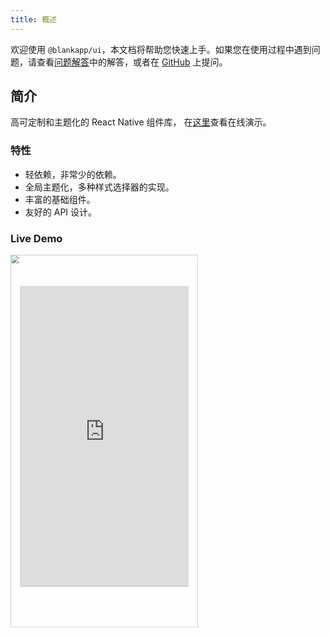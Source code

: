 ```yaml
---
title: 概述
---
```

欢迎使用 `@blankapp/ui`，本文档将帮助您快速上手。如果您在使用过程中遇到问题，请查看[问题解答](troubleshooting.html)中的解答，或者在 [GitHub](https://github.com/blankapp/ui/issues) 上提问。

## 简介

高可定制和主题化的 React Native 组件库， 在[这里](/examples/UIExplorer/index.html)查看在线演示。

### 特性

- 轻依赖，非常少的依赖。
- 全局主题化，多种样式选择器的实现。
- 丰富的基础组件。
- 友好的 API 设计。

### Live Demo

<div style="width: 400px; height: 795px; transform: scale(0.75); transform-origin: 0 0;">
  <img style="width: 400px; height: 795px;" src="/assets/images/nexus5_black.png" />
  <iframe
    style="position: absolute; overflow: hidden; z-index: 1000; background-color: rgb(0, 0, 0); width: 360px; height: 640px; top: 67px; left: 20px;"
    src="https://uiexplorer.blankapp.org"
    width="300px"
    height="597px"
    frameborder="0"
    scrolling="no"
  />
</div>

## 快速开始

### 必备条件

开始之前确保你已安装：

- 已安装 [Yarn](https://yarnpkg.com/)
- 已安装 [React Native](https://facebook.github.io/react-native/)

### 安装

创建一个新的 React Native 项目：

```bash
$ react-native init HelloWorld
$ cd HelloWorld
```

安装 `@blankapp/ui` 并链接到您的项目中：

```bash
$ yarn add @blankapp/ui
```

现在，只需将以下内容复制到 React Native 项目的index.ios.js文件：

``` js
import React, { Component } from 'react';
import { AppRegistry } from 'react-native';
import {
  ThemeProvider,
  Screen,
  Text,
} from '@blankapp/ui';

class Examples extends Component {
  render() {
    return (
      <ThemeProvider>
        <Screen>
          <Text>Hello World</Text>
        </Screen>
      </ThemeProvider>
    );
  }
}

AppRegistry.registerComponent('Examples', () => Examples);
```

***P.S. 如是你想快速开始一个项目，可使用我们为你准备的项目模板 [react-native-template-ui-based](/zh-Hans/practices/project-template.html)。***

### 运行程序

- 在 Android 上运行：

```bash
$ react-native run-android
$ adb reverse tcp:8081 tcp:8081   # required to ensure the Android app can
```

- 在 iOS 上运行：

```bash
$ react-native run-ios
```

